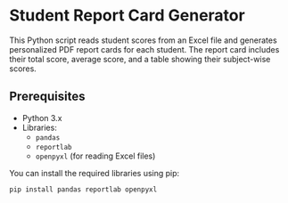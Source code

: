 # Student Report Card Generator

This Python script reads student scores from an Excel file and generates personalized PDF report cards for each student. The report card includes their total score, average score, and a table showing their subject-wise scores.

## Prerequisites

- Python 3.x
- Libraries:
  - `pandas`
  - `reportlab`
  - `openpyxl` (for reading Excel files)

You can install the required libraries using pip:

```bash
pip install pandas reportlab openpyxl
